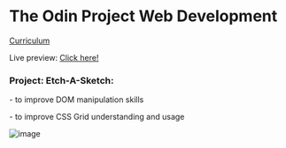 <h1>The Odin Project Web Development</h1> <a href= https://www.theodinproject.com/courses/web-development-101/lessons/etch-a-sketch-project>Curriculum</a>

Live preview: <a href= https://india12.github.io/ETCH-A-SKETCH/>Click here!</a>

<h3>Project: Etch-A-Sketch:</h3>
<p>- to improve DOM manipulation skills</p> 
<p>- to improve CSS Grid understanding and usage</p>

![image](https://user-images.githubusercontent.com/24639282/95026907-e6151580-0694-11eb-8bd3-757e7fd4f957.png)
